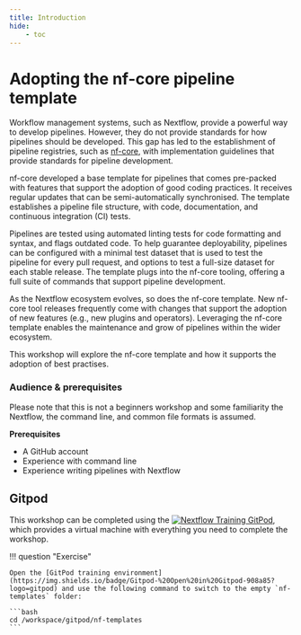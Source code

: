 ```yaml
---
title: Introduction
hide:
    - toc
---
```


# Adopting the nf-core pipeline template

Workflow management systems, such as Nextflow, provide a powerful way to develop pipelines. However, they do not provide standards for how pipelines should be developed. This gap has led to the establishment of pipeline registries, such as [nf-core](https://nf-co.re/), with implementation guidelines that provide standards for pipeline development.

nf-core developed a base template for pipelines that comes pre-packed with features that support the adoption of good coding practices. It receives regular updates that can be semi-automatically synchronised. The template establishes a pipeline file structure, with code, documentation, and continuous integration (CI) tests.

Pipelines are tested using automated linting tests for code formatting and syntax, and flags outdated code. To help guarantee deployability, pipelines can be configured with a minimal test dataset that is used to test the pipeline for every pull request, and options to test a full-size dataset for each stable release. The template plugs into the nf-core tooling, offering a full suite of commands that support pipeline development.

As the Nextflow ecosystem evolves, so does the nf-core template. New nf-core tool releases frequently come with changes that support the adoption of new features (e.g., new plugins and operators). Leveraging the nf-core template enables the maintenance and grow of pipelines within the wider ecosystem.

This workshop will explore the nf-core template and how it supports the adoption of best practises.

### Audience & prerequisites

Please note that this is not a beginners workshop and some familiarity the Nextflow, the command line, and common file formats is assumed.

**Prerequisites**

-   A GitHub account
-   Experience with command line
-   Experience writing pipelines with Nextflow

## Gitpod

This workshop can be completed using the [![Nextflow Training GitPod](https://img.shields.io/badge/Gitpod-%20Open%20in%20Gitpod-908a85?logo=gitpod)](https://gitpod.io/#https://github.com/nextflow-io/training), which provides a virtual machine with everything you need to complete the workshop.

!!! question "Exercise"

    Open the [GitPod training environment](https://img.shields.io/badge/Gitpod-%20Open%20in%20Gitpod-908a85?logo=gitpod) and use the following command to switch to the empty `nf-templates` folder:

    ```bash
    cd /workspace/gitpod/nf-templates
    ```
